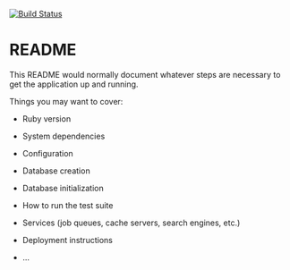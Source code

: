 [![Build Status](https://travis-ci.org/MHUS25/instagram-challenge.svg?branch=master)](https://travis-ci.org/MHUS25/instagram-challenge)

# README

This README would normally document whatever steps are necessary to get the
application up and running.

Things you may want to cover:

* Ruby version

* System dependencies

* Configuration

* Database creation

* Database initialization

* How to run the test suite

* Services (job queues, cache servers, search engines, etc.)

* Deployment instructions

* ...
